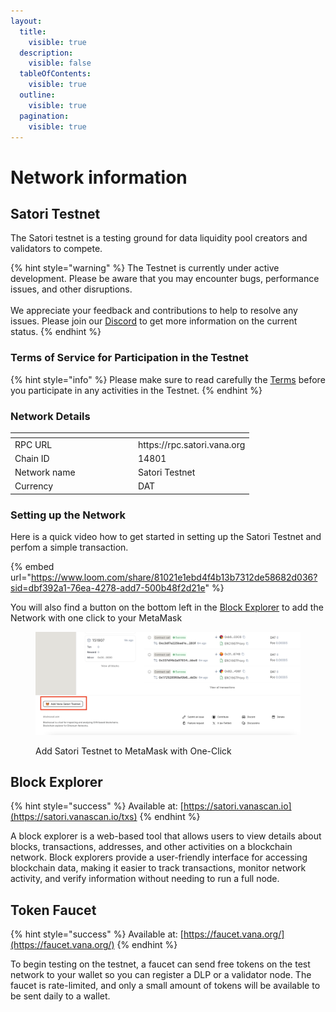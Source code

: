 ```yaml
---
layout:
  title:
    visible: true
  description:
    visible: false
  tableOfContents:
    visible: true
  outline:
    visible: true
  pagination:
    visible: true
---
```


# Network information

## Satori Testnet

The Satori testnet is a testing ground for data liquidity pool creators and validators to compete.

{% hint style="warning" %}
The Testnet is currently under active development. Please be aware that you may encounter bugs, performance issues, and other disruptions. \
\
We appreciate your feedback and contributions to help to resolve any issues. Please join our [Discord](https://discord.com/invite/Wv2vtBazMR) to get more information on the current status.
{% endhint %}

### Terms of Service for Participation in the Testnet

{% hint style="info" %}
Please make sure to read carefully the [Terms](https://drive.google.com/file/d/1p45fQXiQUfIKi\_CmdLOGqlYigl4ZJiYC/view?usp=sharing) before you participate in any activities in the Testnet.
{% endhint %}

### Network Details

<table data-header-hidden><thead><tr><th width="183"></th><th></th></tr></thead><tbody><tr><td>RPC URL</td><td>https://rpc.satori.vana.org</td></tr><tr><td>Chain ID</td><td>14801</td></tr><tr><td>Network name</td><td>Satori Testnet</td></tr><tr><td>Currency</td><td>DAT</td></tr></tbody></table>

### Setting up the Network

Here is a quick video how to get started in setting up the Satori Testnet and perfom a simple transaction.

{% embed url="https://www.loom.com/share/81021e1ebd4f4b13b7312de58682d036?sid=dbf392a1-76ea-4278-add7-500b48f2d21e" %}

You will also find a button on the bottom left in the [Block Explorer](https://satori.vanascan.io) to add the Network with one click to your MetaMask

<figure><img src="../../.gitbook/assets/Screenshot 2024-06-10 at 21.24.43.png" alt=""><figcaption><p>Add Satori Testnet to MetaMask with One-Click</p></figcaption></figure>

## Block Explorer

{% hint style="success" %}
Available at: [https://satori.vanascan.io](https://satori.vanascan.io/txs)
{% endhint %}

A block explorer is a web-based tool that allows users to view details about blocks, transactions, addresses, and other activities on a blockchain network. Block explorers provide a user-friendly interface for accessing blockchain data, making it easier to track transactions, monitor network activity, and verify information without needing to run a full node.

## Token Faucet

{% hint style="success" %}
Available at: [https://faucet.vana.org/](https://faucet.vana.org/)
{% endhint %}

To begin testing on the testnet, a faucet can send free tokens on the test network to your wallet so you can register a DLP or a validator node. The faucet is rate-limited, and only a small amount of tokens will be available to be sent daily to a wallet.
